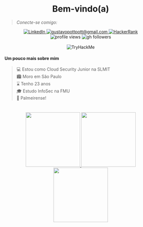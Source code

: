 <h1 align="center">Bem-vindo(a)</h1>

<!--div align="center">
	<img
	  src="https://github.com/gupdelf/gupdelf/blob/main/1500x500.jfif"
	  alt="chill image bw japan lake"
	  style="display: absolute; margin: 0 auto; height: 200px">
</div-->

> *Conecte-se comigo:*

<div id="badges" align="center">
  	<a href="https://www.linkedin.com/in/gustavopottdelfino/">
		<img src="https://img.shields.io/badge/gustavopottdelfino-blue?logo=linkedin&style=flat-square" alt="LinkedIn"/>
  	</a>
	<a href="mailto:gustavopottpott@gmail.com">
		<img src="https://img.shields.io/badge/Gmail-D14836?style=flat-square&logo=gmail&logoColor=white" alt="gustavopottpott@gmail.com" tittle="gustavopottpott@gmail.com"/>
	</a>
	<a href="https://www.hackerrank.com/gustavopottpott">
		<img src="https://img.shields.io/badge/-Hackerrank-2EC866?style=flat-square&logo=HackerRank&logoColor=white" alt="HackerRank"/>
  	</a>
	<br/>
	<img src="https://komarev.com/ghpvc/?username=gupdelf&style=flat-square&color=blue" alt="profile views"/>
	<img src="https://img.shields.io/github/followers/gupdelf.svg?style=social&label=Follow&maxAge=2592000" alt="gh followers"/>
	<br/>
	<br/>
	<img src="https://tryhackme-badges.s3.amazonaws.com/pdgusta.png" alt="TryHackMe">
</div>

#### Um pouco mais sobre mim

> 💻 Estou como Cloud Security Junior na SLMIT <br/>
> 🏙 Moro em São Paulo <br/>
> ⌛ Tenho 23 anos <br/>
> 🎓 Estudo InfoSec na FMU <br/>
> 🐽 Palmeirense! <br/>
<!--
#### Linguagens e Ferramentas

<div align="center">
	<img src="https://github.com/devicons/devicon/blob/master/icons/csharp/csharp-original.svg"  title="C# - Aprendendo o básico" alt="csharp" width="40" height="40"/>&nbsp;
	<img src="https://github.com/devicons/devicon/blob/master/icons/python/python-original.svg" title="Python - Tenho conhecimento básico" **alt="Python" width="40" height="40"/>&nbsp;
	<img src="https://github.com/devicons/devicon/blob/master/icons/react/react-original.svg" title="React - Tenho conhecimento básico" alt="React" width="40" height="40"/>&nbsp;
	<img src="https://github.com/devicons/devicon/blob/master/icons/javascript/javascript-original.svg" title="JavaScript - Tenho conhecimento básico" alt="JavaScript" width="40" height="40"/>&nbsp;
	<img src="https://github.com/devicons/devicon/blob/master/icons/git/git-original-wordmark.svg" title="Git - Tenho bastante contato" **alt="Git" width="40" height="40"/>&nbsp;
	<img src="https://github.com/devicons/devicon/blob/master/icons/microsoftsqlserver/microsoftsqlserver-plain-wordmark.svg"  title="SQL - Tenho conhecimento básico" alt="SQL" width="40" height="40"/>&nbsp;
	<img src="https://github.com/devicons/devicon/blob/master/icons/dot-net/dot-net-original.svg"  title=".NET 6.0 - Aprendendo o básico" alt="dotnet" width="40" height="40"/>&nbsp;
	<img src="https://github.com/devicons/devicon/blob/master/icons/css3/css3-plain-wordmark.svg"  title="CSS3 - Tenho bom conhecimento" alt="CSS" width="40" height="40"/>&nbsp;
	<img src="https://github.com/devicons/devicon/blob/master/icons/docker/docker-original.svg"  title="Docker - Aprendendo o básico" alt="docker" width="40" height="40"/>&nbsp;
	<img src="https://github.com/devicons/devicon/blob/master/icons/html5/html5-original.svg" title="HTML5 - Tenho bom conhecimento" alt="HTML" width="40" height="40"/>&nbsp;
</div>
-->
<div align="center">
		
  <h1></h1>
	<a href="https://github.com/gupdelf">
	<img height="180em" src="https://github-readme-stats.vercel.app/api?username=gupdelf&show_icons=true&theme=dark&include_all_commits=true&count_private=true"/>
	<img height="180em" src="https://github-readme-stats.vercel.app/api/top-langs/?username=gupdelf&layout=compact&langs_count=7&theme=dark"/>
	<img height="180em" src="https://github-readme-streak-stats.herokuapp.com?user=gupdelf&theme=dark&hide_border=false&locale=pt-br&date_format=j%20M%5B%20Y%5D"/>
	</a>
</div>
	


